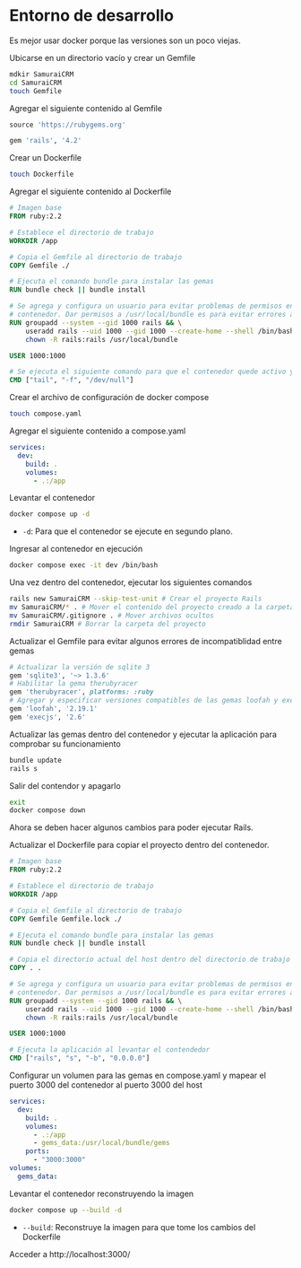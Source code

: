 # Entorno de desarrollo
Es mejor usar docker porque las versiones son un poco viejas.

Ubicarse en un directorio vacío y crear un Gemfile
```sh
mdkir SamuraiCRM
cd SamuraiCRM
touch Gemfile
```

Agregar el siguiente contenido al Gemfile
```ruby
source 'https://rubygems.org'

gem 'rails', '4.2'
```

Crear un Dockerfile
```sh
touch Dockerfile
```

Agregar el siguiente contenido al Dockerfile
```Dockerfile
# Imagen base
FROM ruby:2.2

# Establece el directorio de trabajo
WORKDIR /app

# Copia el Gemfile al directorio de trabajo
COPY Gemfile ./

# Ejecuta el comando bundle para instalar las gemas
RUN bundle check || bundle install

# Se agrega y configura un usuario para evitar problemas de permisos en los archivos compartidos entre el host y el
# contenedor. Dar permisos a /usr/local/bundle es para evitar errores al generar la aplicación Rails.
RUN groupadd --system --gid 1000 rails && \
    useradd rails --uid 1000 --gid 1000 --create-home --shell /bin/bash && \
    chown -R rails:rails /usr/local/bundle

USER 1000:1000

# Se ejecuta el siguiente comando para que el contenedor quede activo y no finalice inmediatamente
CMD ["tail", "-f", "/dev/null"]
```

Crear el archivo de configuración de docker compose
```sh
touch compose.yaml
```

Agregar el siguiente contenido a compose.yaml
```yaml
services:
  dev:
    build: .
    volumes:
      - .:/app
```

Levantar el contenedor
```sh
docker compose up -d
```
- `-d`: Para que el contenedor se ejecute en segundo plano.

Ingresar al contenedor en ejecución
```sh
docker compose exec -it dev /bin/bash
```

Una vez dentro del contenedor, ejecutar los siguientes comandos
```sh
rails new SamuraiCRM --skip-test-unit # Crear el proyecto Rails
mv SamuraiCRM/* . # Mover el contenido del proyecto creado a la carpeta raiz
mv SamuraiCRM/.gitignore . # Mover archivos ocultos
rmdir SamuraiCRM # Borrar la carpeta del proyecto
```

Actualizar el Gemfile para evitar algunos errores de incompatiblidad entre gemas
```ruby
# Actualizar la versión de sqlite 3
gem 'sqlite3', '~> 1.3.6'
# Habilitar la gema therubyracer
gem 'therubyracer', platforms: :ruby
# Agregar y especificar versiones compatibles de las gemas loofah y execjs 
gem 'loofah', '2.19.1'
gem 'execjs', '2.6'
```

Actualizar las gemas dentro del contenedor y ejecutar la aplicación para comprobar su funcionamiento
```sh
bundle update
rails s
```

Salir del contendor y apagarlo
```sh
exit
docker compose down
```

Ahora se deben hacer algunos cambios para poder ejecutar Rails.

Actualizar el Dockerfile para copiar el proyecto dentro del contenedor.
```Dockerfile
# Imagen base
FROM ruby:2.2

# Establece el directorio de trabajo
WORKDIR /app

# Copia el Gemfile al directorio de trabajo
COPY Gemfile Gemfile.lock ./

# Ejecuta el comando bundle para instalar las gemas
RUN bundle check || bundle install

# Copia el directorio actual del host dentro del directorio de trabajo del contenedor
COPY . .

# Se agrega y configura un usuario para evitar problemas de permisos en los archivos compartidos entre el host y el
# contenedor. Dar permisos a /usr/local/bundle es para evitar errores al generar la aplicación Rails.
RUN groupadd --system --gid 1000 rails && \
    useradd rails --uid 1000 --gid 1000 --create-home --shell /bin/bash && \
    chown -R rails:rails /usr/local/bundle

USER 1000:1000

# Ejecuta la aplicación al levantar el contendedor
CMD ["rails", "s", "-b", "0.0.0.0"]
```

Configurar un volumen para las gemas en compose.yaml y mapear el puerto 3000 del contenedor al puerto 3000 del host
```yaml
services:
  dev:
    build: .
    volumes:
      - .:/app
      - gems_data:/usr/local/bundle/gems
    ports:
      - "3000:3000"
volumes:
  gems_data:
```

Levantar el contenedor reconstruyendo la imagen
```sh
docker compose up --build -d
```

- `--build`: Reconstruye la imagen para que tome los cambios del Dockerfile

Acceder a http://localhost:3000/

